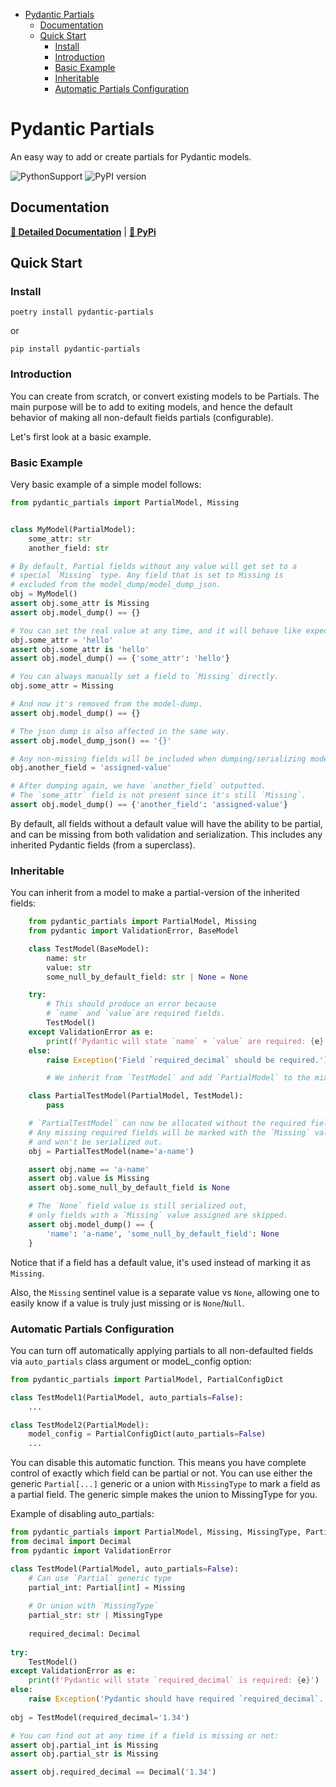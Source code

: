 - [Pydantic Partials](#pydantic-partials)
    * [Documentation](#documentation)
    * [Quick Start](#quick-start)
        + [Install](#install)
        + [Introduction](#introduction)
        + [Basic Example](#basic-example)
        + [Inheritable](#inheritable)
        + [Automatic Partials Configuration](#automatic-partials-configuration)

# Pydantic Partials

An easy way to add or create partials for Pydantic models.

![PythonSupport](https://img.shields.io/static/v1?label=python&message=%203.10|%203.11|%203.12&color=blue?style=flat-square&logo=python)
![PyPI version](https://badge.fury.io/py/xmodel.svg?)

## Documentation

**[📄 Detailed Documentation](https://joshorr.github.io/pydantic-partials/latest/)** | **[🐍 PyPi](https://pypi.org/project/pydantic-partials/)**

[//]: # (--8<-- [start:readme])

## Quick Start

### Install

```shell
poetry install pydantic-partials
```

or

```shell
pip install pydantic-partials
```

### Introduction

You can create from scratch, or convert existing models to be Partials.
The main purpose will be to add to exiting models, and hence the default
behavior of making all non-default fields partials (configurable).

Let's first look at a basic example.

### Basic Example

Very basic example of a simple model follows:

```python
from pydantic_partials import PartialModel, Missing


class MyModel(PartialModel):
    some_attr: str
    another_field: str

# By default, Partial fields without any value will get set to a
# special `Missing` type. Any field that is set to Missing is
# excluded from the model_dump/model_dump_json.
obj = MyModel()
assert obj.some_attr is Missing
assert obj.model_dump() == {}

# You can set the real value at any time, and it will behave like expected.
obj.some_attr = 'hello'
assert obj.some_attr is 'hello'
assert obj.model_dump() == {'some_attr': 'hello'}

# You can always manually set a field to `Missing` directly.
obj.some_attr = Missing

# And now it's removed from the model-dump.
assert obj.model_dump() == {}

# The json dump is also affected in the same way.
assert obj.model_dump_json() == '{}'

# Any non-missing fields will be included when dumping/serializing model.
obj.another_field = 'assigned-value'

# After dumping again, we have `another_field` outputted.
# The `some_attr` field is not present since it's still `Missing`.
assert obj.model_dump() == {'another_field': 'assigned-value'}
```

By default, all fields without a default value will have the ability to be partial,
and can be missing from both validation and serialization.
This includes any inherited Pydantic fields (from a superclass).


### Inheritable

You can inherit from a model to make a partial-version of the inherited fields:

```python
    from pydantic_partials import PartialModel, Missing
    from pydantic import ValidationError, BaseModel

    class TestModel(BaseModel):
        name: str
        value: str
        some_null_by_default_field: str | None = None

    try:
        # This should produce an error because
        # `name` and `value`are required fields.
        TestModel()
    except ValidationError as e:
        print(f'Pydantic will state `name` + `value` are required: {e}')
    else:
        raise Exception('Field `required_decimal` should be required.')

        # We inherit from `TestModel` and add `PartialModel` to the mix.

    class PartialTestModel(PartialModel, TestModel):
        pass

    # `PartialTestModel` can now be allocated without the required fields.
    # Any missing required fields will be marked with the `Missing` value
    # and won't be serialized out.
    obj = PartialTestModel(name='a-name')

    assert obj.name == 'a-name'
    assert obj.value is Missing
    assert obj.some_null_by_default_field is None

    # The `None` field value is still serialized out,
    # only fields with a `Missing` value assigned are skipped.
    assert obj.model_dump() == {
        'name': 'a-name', 'some_null_by_default_field': None
    }
```

Notice that if a field has a default value, it's used instead of marking it as `Missing`.

Also, the `Missing` sentinel value is a separate value vs `None`, allowing one to easily
know if a value is truly just missing or is `None`/`Null`.


### Automatic Partials Configuration

You can turn off automatically applying partials to all non-defaulted fields
via `auto_partials` class argument or modeL_config option:

```python
from pydantic_partials import PartialModel, PartialConfigDict

class TestModel1(PartialModel, auto_partials=False):
    ...

class TestModel2(PartialModel):
    model_config = PartialConfigDict(auto_partials=False)
    ...
```

You can disable this automatic function. This means you have complete control of exactly which field 
can be partial or not.  You can use either the generic `Partial[...]` generic or a union with `MissingType`
to mark a field as a partial field.  The generic simple makes the union to MissingType for you.

Example of disabling auto_partials:

```python
from pydantic_partials import PartialModel, Missing, MissingType, Partial
from decimal import Decimal
from pydantic import ValidationError

class TestModel(PartialModel, auto_partials=False):
    # Can use `Partial` generic type
    partial_int: Partial[int] = Missing
    
    # Or union with `MissingType`
    partial_str: str | MissingType
    
    required_decimal: Decimal
    
try:
    TestModel()
except ValidationError as e:
    print(f'Pydantic will state `required_decimal` is required: {e}')
else:
    raise Exception('Pydantic should have required `required_decimal`.')
    
obj = TestModel(required_decimal='1.34')

# You can find out at any time if a field is missing or not:
assert obj.partial_int is Missing
assert obj.partial_str is Missing

assert obj.required_decimal == Decimal('1.34')
```


[//]: # (--8<-- [end:readme])
